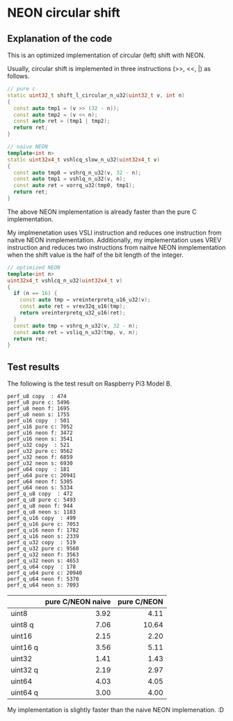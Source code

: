 # NEON circular shift

## Explanation of the code

This is an optimized implementation of circular (left) shift with NEON.

Usually, circular shift is implemented in three instructions (>>, <<, |) as follows.

```cpp
// pure c
static uint32_t shift_l_circular_n_u32(uint32_t v, int n)
{
  const auto tmp1 = (v >> (32 - n));
  const auto tmp2 = (v << n);
  const auto ret = (tmp1 | tmp2);
  return ret;
}

// naive NEON
template<int n>
static uint32x4_t vshlcq_slow_n_u32(uint32x4_t v)
{
  const auto tmp0 = vshrq_n_u32(v, 32 - n);
  const auto tmp1 = vshlq_n_u32(v, n);
  const auto ret = vorrq_u32(tmp0, tmp1);
  return ret;
}
```

The above NEON implementation is already faster than the pure C implementation.

My implmenetation uses VSLI instruction and reduces one instruction from naitve NEON inmplementation. Additionally, my implementation uses VREV instruction and reduces two instructions from naitve NEON inmplementation when the shift value is the half of the bit length of the integer.

```cpp
// optimized NEON
template<int n>
uint32x4_t vshlcq_n_u32(uint32x4_t v)
{
  if (n == 16) {
    const auto tmp = vreinterpretq_u16_u32(v);
    const auto ret = vrev32q_u16(tmp);
    return vreinterpretq_u32_u16(ret);
  }
  const auto tmp = vshrq_n_u32(v, 32 - n);
  const auto ret = vsliq_n_u32(tmp, v, n);
  return ret;
}
```

## Test results

The following is the test result on Raspberry Pi3 Model B.

```text
perf_u8 copy  : 474
perf_u8 pure c: 5496 
perf_u8 neon f: 1695
perf_u8 neon s: 1755
perf_u16 copy  : 501
perf_u16 pure c: 7052
perf_u16 neon f: 3472
perf_u16 neon s: 3541
perf_u32 copy  : 521
perf_u32 pure c: 9562
perf_u32 neon f: 6859
perf_u32 neon s: 6930
perf_u64 copy  : 181
perf_u64 pure c: 20941
perf_u64 neon f: 5305
perf_u64 neon s: 5334
perf_q_u8 copy  : 472
perf_q_u8 pure c: 5493
perf_q_u8 neon f: 944
perf_q_u8 neon s: 1183
perf_q_u16 copy  : 499
perf_q_u16 pure c: 7053
perf_q_u16 neon f: 1782
perf_q_u16 neon s: 2339
perf_q_u32 copy  : 519
perf_q_u32 pure c: 9560
perf_q_u32 neon f: 3563
perf_q_u32 neon s: 4653
perf_q_u64 copy  : 178
perf_q_u64 pure c: 20940
perf_q_u64 neon f: 5370
perf_q_u64 neon s: 7093
```

||pure C/NEON naive|pure C/NEON|
|:---|---:|---:|
|uint8|3.92|4.11|
|uint8 q|7.06|10.64|
|uint16|2.15|2.20|
|uint16 q|3.56|5.11|
|uint32|1.41|1.43|
|uint32 q|2.19|2.97|
|uint64|4.03|4.05|
|uint64 q|3.00|4.00|

My implementation is slightly faster than the naive NEON implemenation. :D
